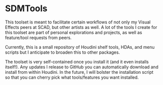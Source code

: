 # SDMTools
This toolset is meant to facilitate certain workflows of not only my Visual Effects peers at SCAD, but other artists as well. A lot of the tools I create for this toolset are part of personal explorations and projects, as well as feature/tool requests from peers.

Currently, this is a small repository of Houdini shelf tools, HDAs, and menu scripts but I anticipate to broaden this to other packages.

The toolset is very self-contained once you install it (and it even installs itself!). Any updates I release to GitHub you can automatically download and install from within Houdini. In the future, I will bolster the installation script so that you can cherry pick what tools/features you want installed.
